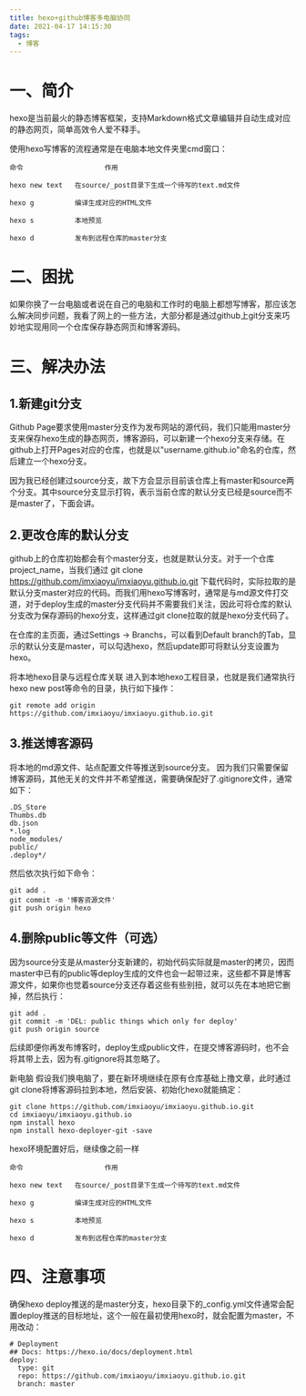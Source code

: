 ```yaml
---
title: hexo+github博客多电脑协同
date: 2021-04-17 14:15:30
tags:
  - 博客
---
```

# 一、简介

hexo是当前最火的静态博客框架，支持Markdown格式文章编辑并自动生成对应的静态网页，简单高效令人爱不释手。
  
<!-- more -->
使用hexo写博客的流程通常是在电脑本地文件夹里cmd窗口：

	命令	                  作用

	hexo new text	在source/_post目录下生成一个待写的text.md文件

	hexo g	        编译生成对应的HTML文件

	hexo s	        本地预览

	hexo d	        发布到远程仓库的master分支
    

# 二、困扰
如果你换了一台电脑或者说在自己的电脑和工作时的电脑上都想写博客，那应该怎么解决同步问题，我看了网上的一些方法，大部分都是通过github上git分支来巧妙地实现用同一个仓库保存静态网页和博客源码。

# 三、解决办法
## 1.新建git分支
Github Page要求使用master分支作为发布网站的源代码，我们只能用master分支来保存hexo生成的静态网页，博客源码，可以新建一个hexo分支来存储。在github上打开Pages对应的仓库，也就是以"username.github.io"命名的仓库，然后建立一个hexo分支。

因为我已经创建过source分支，故下方会显示目前该仓库上有master和source两个分支。其中source分支显示打钩，表示当前仓库的默认分支已经是source而不是master了，下面会讲。

## 2.更改仓库的默认分支
github上的仓库初始都会有个master分支，也就是默认分支。对于一个仓库project_name，当我们通过
	git clone https://github.com/imxiaoyu/imxiaoyu.github.io.git
下载代码时，实际拉取的是默认分支master对应的代码。而我们用hexo写博客时，通常是与md源文件打交道，对于deploy生成的master分支代码并不需要我们关注，因此可将仓库的默认分支改为保存源码的hexo分支，这样通过git clone拉取的就是hexo分支代码了。

在仓库的主页面，通过Settings -> Branchs，可以看到Default branch的Tab，显示的默认分支是master，可以勾选hexo，然后update即可将默认分支设置为hexo。


将本地hexo目录与远程仓库关联
进入到本地hexo工程目录，也就是我们通常执行hexo new post等命令的目录，执行如下操作：
	
	git remote add origin https://github.com/imxiaoyu/imxiaoyu.github.io.git

## 3.推送博客源码
将本地的md源文件、站点配置文件等推送到source分支。
因为我们只需要保留博客源码，其他无关的文件并不希望推送，需要确保配好了.gitignore文件，通常如下：

	.DS_Store
	Thumbs.db
	db.json
	*.log
	node_modules/
	public/
	.deploy*/

然后依次执行如下命令：

	git add .
	git commit -m '博客资源文件'
	git push origin hexo

## 4.删除public等文件（可选）
因为source分支是从master分支新建的，初始代码实际就是master的拷贝，因而master中已有的public等deploy生成的文件也会一起带过来，这些都不算是博客源文件，如果你也觉着source分支还存着这些有些别扭，就可以先在本地把它删掉，然后执行：

	git add .
	git commit -m 'DEL: public things which only for deploy'
	git push origin source

后续即便你再发布博客时，deploy生成public文件，在提交博客源码时，也不会将其带上去，因为有.gitignore将其忽略了。

新电脑
假设我们换电脑了，要在新环境继续在原有仓库基础上撸文章，此时通过git clone将博客源码拉到本地，然后安装、初始化hexo就能搞定：

	git clone https://github.com/imxiaoyu/imxiaoyu.github.io.git
	cd imxiaoyu/imxiaoyu.github.io
	npm install hexo
	npm install hexo-deployer-git -save

 hexo环境配置好后，继续像之前一样

	命令	                  作用

	hexo new text	在source/_post目录下生成一个待写的text.md文件

	hexo g	        编译生成对应的HTML文件

	hexo s	        本地预览

	hexo d	        发布到远程仓库的master分支

# 四、注意事项
确保hexo deploy推送的是master分支，hexo目录下的_config.yml文件通常会配置deploy推送的目标地址，这个一般在最初使用hexo时，就会配置为master，不用改动：

	# Deployment
	## Docs: https://hexo.io/docs/deployment.html
	deploy:
	  type: git
	  repo: https://github.com/imxiaoyu/imxiaoyu.github.io.git
	  branch: master
